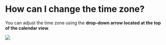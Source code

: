 # How can I change the time zone?

<p class="no-margin">You can adjust the time zone using the <b>drop-down arrow located at the top of the calendar view</b>.</p>
<p class="no-margin"></p>
<div class="intercom-container"><img src="/assets/img/teams-pro/image_104.png"></div>



